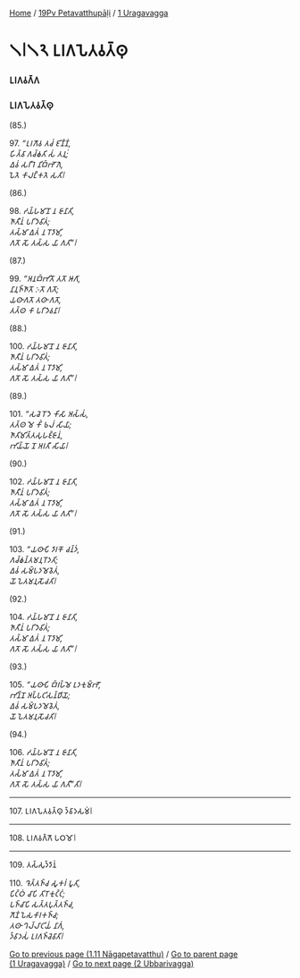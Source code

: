
[Home](/) / [19Pv Petavatthupāḷi](/tipitaka/19Pv.md) / [1 Uragavagga](/tipitaka/19Pv/1.md)

# 𑁧𑁇𑁧𑁨 𑀉𑀭𑀕𑀧𑁂𑀢𑀯𑀢𑁆𑀣𑀼

### 𑀉𑀭𑀕𑀯𑀕𑁆𑀕

### 𑀉𑀭𑀕𑀧𑁂𑀢𑀯𑀢𑁆𑀣𑀼

(85.)

97\. _“𑀉𑀭𑀕𑁄𑀯 𑀢𑀘𑀁 𑀚𑀺𑀡𑁆𑀡𑀁,_  
_𑀳𑀺𑀢𑁆𑀯𑀸 𑀕𑀘𑁆𑀙𑀢𑀺 𑀲𑀁 𑀢𑀦𑀼𑀁;_  
_𑀏𑀯𑀁 𑀲𑀭𑀻𑀭𑁂 𑀦𑀺𑀩𑁆𑀪𑁄𑀕𑁂,_  
_𑀧𑁂𑀢𑁂 𑀓𑀸𑀮𑀗𑁆𑀓𑀢𑁂 𑀲𑀢𑀺𑁇_  


(86.)

98\. _𑀟𑀬𑁆𑀳𑀫𑀸𑀦𑁄 𑀦 𑀚𑀸𑀦𑀸𑀢𑀺,_  
_𑀜𑀸𑀢𑀻𑀦𑀁 𑀧𑀭𑀺𑀤𑁂𑀯𑀺𑀢𑀁;_  
_𑀢𑀲𑁆𑀫𑀸 𑀏𑀢𑀁 𑀦 𑀭𑁄𑀤𑀸𑀫𑀺,_  
_𑀕𑀢𑁄 𑀲𑁄 𑀢𑀲𑁆𑀲 𑀬𑀸 𑀕𑀢𑀺”𑁇_  


(87.)

99\. _“𑀅𑀦𑀩𑁆𑀪𑀺𑀢𑁄 𑀢𑀢𑁄 𑀆𑀕𑀸,_  
_𑀦𑀸𑀦𑀼𑀜𑁆𑀜𑀸𑀢𑁄 𑀇𑀢𑁄 𑀕𑀢𑁄;_  
_𑀬𑀣𑀸𑀕𑀢𑁄 𑀢𑀣𑀸 𑀕𑀢𑁄,_  
_𑀢𑀢𑁆𑀣 𑀓𑀸 𑀧𑀭𑀺𑀤𑁂𑀯𑀦𑀸𑁇_  


(88.)

100\. _𑀟𑀬𑁆𑀳𑀫𑀸𑀦𑁄 𑀦 𑀚𑀸𑀦𑀸𑀢𑀺,_  
_𑀜𑀸𑀢𑀻𑀦𑀁 𑀧𑀭𑀺𑀤𑁂𑀯𑀺𑀢𑀁;_  
_𑀢𑀲𑁆𑀫𑀸 𑀏𑀢𑀁 𑀦 𑀭𑁄𑀤𑀸𑀫𑀺,_  
_𑀕𑀢𑁄 𑀲𑁄 𑀢𑀲𑁆𑀲 𑀬𑀸 𑀕𑀢𑀺”𑁇_  


(89.)

101\. _“𑀲𑀘𑁂 𑀭𑁄𑀤𑁂 𑀓𑀺𑀲𑀸 𑀅𑀲𑁆𑀲𑀁,_  
_𑀢𑀢𑁆𑀣 𑀫𑁂 𑀓𑀺𑀁 𑀨𑀮𑀁 𑀲𑀺𑀬𑀸;_  
_𑀜𑀸𑀢𑀺𑀫𑀺𑀢𑁆𑀢𑀲𑀼𑀳𑀚𑁆𑀚𑀸𑀦𑀁,_  
_𑀪𑀺𑀬𑁆𑀬𑁄 𑀦𑁄 𑀅𑀭𑀢𑀻 𑀲𑀺𑀬𑀸𑁇_  


(90.)

102\. _𑀟𑀬𑁆𑀳𑀫𑀸𑀦𑁄 𑀦 𑀚𑀸𑀦𑀸𑀢𑀺,_  
_𑀜𑀸𑀢𑀻𑀦𑀁 𑀧𑀭𑀺𑀤𑁂𑀯𑀺𑀢𑀁;_  
_𑀢𑀲𑁆𑀫𑀸 𑀏𑀢𑀁 𑀦 𑀭𑁄𑀤𑀸𑀫𑀺,_  
_𑀕𑀢𑁄 𑀲𑁄 𑀢𑀲𑁆𑀲 𑀬𑀸 𑀕𑀢𑀺”𑁇_  


(91.)

103\. _“𑀬𑀣𑀸𑀧𑀺 𑀤𑀸𑀭𑀓𑁄 𑀘𑀦𑁆𑀤𑀁,_  
_𑀕𑀘𑁆𑀙𑀦𑁆𑀢𑀫𑀦𑀼𑀭𑁄𑀤𑀢𑀺;_  
_𑀏𑀯𑀁 𑀲𑀫𑁆𑀧𑀤𑀫𑁂𑀯𑁂𑀢𑀁,_  
_𑀬𑁄 𑀧𑁂𑀢𑀫𑀦𑀼𑀲𑁄𑀘𑀢𑀺𑁇_  


(92.)

104\. _𑀟𑀬𑁆𑀳𑀫𑀸𑀦𑁄 𑀦 𑀚𑀸𑀦𑀸𑀢𑀺,_  
_𑀜𑀸𑀢𑀻𑀦𑀁 𑀧𑀭𑀺𑀤𑁂𑀯𑀺𑀢𑀁;_  
_𑀢𑀲𑁆𑀫𑀸 𑀏𑀢𑀁 𑀦 𑀭𑁄𑀤𑀸𑀫𑀺,_  
_𑀕𑀢𑁄 𑀲𑁄 𑀢𑀲𑁆𑀲 𑀬𑀸 𑀕𑀢𑀺”𑁇_  


(93.)

105\. _“𑀬𑀣𑀸𑀧𑀺 𑀩𑁆𑀭𑀳𑁆𑀫𑁂 𑀉𑀤𑀓𑀼𑀫𑁆𑀪𑁄,_  
_𑀪𑀺𑀦𑁆𑀦𑁄 𑀅𑀧𑁆𑀧𑀝𑀺𑀲𑀦𑁆𑀥𑀺𑀬𑁄;_  
_𑀏𑀯𑀁 𑀲𑀫𑁆𑀧𑀤𑀫𑁂𑀯𑁂𑀢𑀁,_  
_𑀬𑁄 𑀧𑁂𑀢𑀫𑀦𑀼𑀲𑁄𑀘𑀢𑀺𑁇_  


(94.)

106\. _𑀟𑀬𑁆𑀳𑀫𑀸𑀦𑁄 𑀦 𑀚𑀸𑀦𑀸𑀢𑀺,_  
_𑀜𑀸𑀢𑀻𑀦𑀁 𑀧𑀭𑀺𑀤𑁂𑀯𑀺𑀢𑀁;_  
_𑀢𑀲𑁆𑀫𑀸 𑀏𑀢𑀁 𑀦 𑀭𑁄𑀤𑀸𑀫𑀺,_  
_𑀕𑀢𑁄 𑀲𑁄 𑀢𑀲𑁆𑀲 𑀬𑀸 𑀕𑀢𑀻”𑀢𑀺𑁇_  


---

107\. 𑀉𑀭𑀕𑀧𑁂𑀢𑀯𑀢𑁆𑀣𑀼 𑀤𑁆𑀯𑀸𑀤𑀲𑀫𑀁𑁇



---

108\. 𑀉𑀭𑀕𑀯𑀕𑁆𑀕𑁄 𑀧𑀞𑀫𑁄𑁇



---

109\. 𑀢𑀲𑁆𑀲𑀼𑀤𑁆𑀤𑀸𑀦𑀁



110\. _𑀔𑁂𑀢𑁆𑀢𑀜𑁆𑀘 𑀲𑀽𑀓𑀭𑀁 𑀧𑀽𑀢𑀺,_  
_𑀧𑀺𑀝𑁆𑀞𑀁 𑀘𑀸𑀧𑀺 𑀢𑀺𑀭𑁄𑀓𑀼𑀝𑁆𑀝𑀁;_  
_𑀧𑀜𑁆𑀘𑀸𑀧𑀺 𑀲𑀢𑁆𑀢𑀧𑀼𑀢𑁆𑀢𑀜𑁆𑀘,_  
_𑀕𑁄𑀡𑀁 𑀧𑁂𑀲𑀓𑀸𑀭𑀓𑀜𑁆𑀘;_  
_𑀢𑀣𑀸 𑀔𑀮𑁆𑀮𑀸𑀝𑀺𑀬𑀁 𑀦𑀸𑀕𑀁,_  
_𑀤𑁆𑀯𑀸𑀤𑀲𑀁 𑀉𑀭𑀕𑀜𑁆𑀘𑁂𑀯𑀸𑀢𑀺𑁇_  


[Go to previous page (1.11 Nāgapetavatthu)](/tipitaka/19Pv/1/1.11.md) / [Go to parent page (1 Uragavagga)](/tipitaka/19Pv/1.md) / [Go to next page (2 Ubbarivagga)](/tipitaka/19Pv/2.md)


